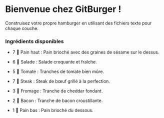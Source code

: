 # **Bienvenue chez GitBurger !**

Construisez votre propre hamburger en utilisant des fichiers texte pour chaque couche.

### **Ingrédients disponibles**

- 7 🥯 Pain haut : Pain brioché avec des graines de sésame sur le dessus.

- 6 🥬 Salade : Salade croquante et fraîche.

- 5 🍅 Tomate : Tranches de tomate bien mûre.

- 7 🥩 Steak : Steak de bœuf grillé à la perfection.

- 3 🧀 Fromage : Tranche de cheddar fondant.

- 2 🥓 Bacon : Tranche de bacon croustillante.

- 1 🍞 Pain bas : Pain brioché du dessous.
